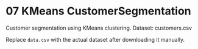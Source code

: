 # 07 KMeans CustomerSegmentation

Customer segmentation using KMeans clustering. Dataset: customers.csv

Replace `data.csv` with the actual dataset after downloading it manually.